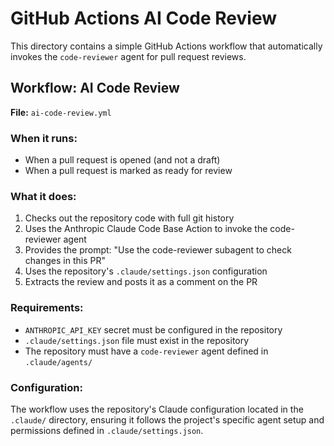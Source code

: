 # GitHub Actions AI Code Review

This directory contains a simple GitHub Actions workflow that automatically invokes the `code-reviewer` agent for pull request reviews.

## Workflow: AI Code Review

**File:** `ai-code-review.yml`

### When it runs:
- When a pull request is opened (and not a draft)
- When a pull request is marked as ready for review

### What it does:
1. Checks out the repository code with full git history
2. Uses the Anthropic Claude Code Base Action to invoke the code-reviewer agent
3. Provides the prompt: "Use the code-reviewer subagent to check changes in this PR"
4. Uses the repository's `.claude/settings.json` configuration
5. Extracts the review and posts it as a comment on the PR

### Requirements:
- `ANTHROPIC_API_KEY` secret must be configured in the repository
- `.claude/settings.json` file must exist in the repository
- The repository must have a `code-reviewer` agent defined in `.claude/agents/`

### Configuration:
The workflow uses the repository's Claude configuration located in the `.claude/` directory, ensuring it follows the project's specific agent setup and permissions defined in `.claude/settings.json`.